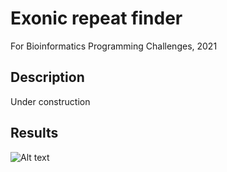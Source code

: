 # Exonic repeat finder
For Bioinformatics Programming Challenges, 2021

## Description
Under construction

## Results
![Alt text](/assets/files/Arabidopsis_thaliana_219022154_19027528.png)
